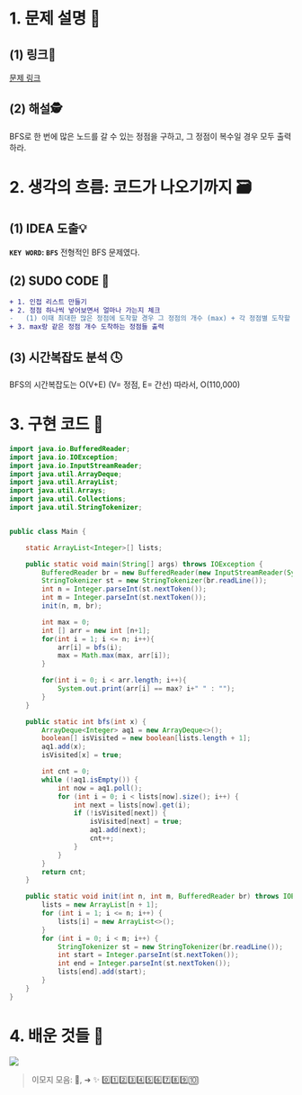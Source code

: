 # 1. 문제 설명 📌

## (1) 링크🔗

[문제 링크](https://www.acmicpc.net/problem/1325)

## (2) 해설🕵

BFS로 한 번에 많은 노드를 갈 수 있는 정점을 구하고, 그 정점이 복수일 경우 모두 출력 하라.



# 2. 생각의 흐름: 코드가 나오기까지 🗃️

## (1) IDEA 도출💡

**`KEY WORD`: `BFS`**
전형적인 BFS 문제였다. 

## (2) SUDO CODE 📜

```diff
+ 1. 인접 리스트 만들기
+ 2. 정점 하나씩 넣어보면서 얼마나 가는지 체크
-	(1) 이때 최대한 많은 정점에 도착할 경우 그 정점의 개수 (max) + 각 정점별 도착할 수 있는 정점의 개수 세야함
+ 3. max랑 같은 정점 개수 도착하는 정점들 출력
```

## (3) 시간복잡도 분석 🕓

BFS의 시간복잡도는 O(V+E) (V= 정점, E= 간선) 따라서, O(110,000)

# 3. 구현 코드 🔎

```java
import java.io.BufferedReader;
import java.io.IOException;
import java.io.InputStreamReader;
import java.util.ArrayDeque;
import java.util.ArrayList;
import java.util.Arrays;
import java.util.Collections;
import java.util.StringTokenizer;


public class Main {

    static ArrayList<Integer>[] lists;

    public static void main(String[] args) throws IOException {
        BufferedReader br = new BufferedReader(new InputStreamReader(System.in));
        StringTokenizer st = new StringTokenizer(br.readLine());
        int n = Integer.parseInt(st.nextToken());
        int m = Integer.parseInt(st.nextToken());
        init(n, m, br);

        int max = 0;
        int [] arr = new int [n+1];
        for(int i = 1; i <= n; i++){
            arr[i] = bfs(i);
            max = Math.max(max, arr[i]);
        }

        for(int i = 0; i < arr.length; i++){
            System.out.print(arr[i] == max? i+" " : "");
        }
    }

    public static int bfs(int x) {
        ArrayDeque<Integer> aq1 = new ArrayDeque<>();
        boolean[] isVisited = new boolean[lists.length + 1];
        aq1.add(x);
        isVisited[x] = true;

        int cnt = 0;
        while (!aq1.isEmpty()) {
            int now = aq1.poll();
            for (int i = 0; i < lists[now].size(); i++) {
                int next = lists[now].get(i);
                if (!isVisited[next]) {
                    isVisited[next] = true;
                    aq1.add(next);
                    cnt++;
                }
            }
        }
        return cnt;
    }

    public static void init(int n, int m, BufferedReader br) throws IOException {
        lists = new ArrayList[n + 1];
        for (int i = 1; i <= n; i++) {
            lists[i] = new ArrayList<>();
        }
        for (int i = 0; i < m; i++) {
            StringTokenizer st = new StringTokenizer(br.readLine());
            int start = Integer.parseInt(st.nextToken());
            int end = Integer.parseInt(st.nextToken());
            lists[end].add(start);
        }
    }
}
```



# 4. 배운 것들 🎯

<img src = 'https://media2.giphy.com/media/v1.Y2lkPTc5MGI3NjExZHBwYWpxcGQ1NmM3Mm5yMDFkMWFyZzY1cHhnanBpdWV2MmduMW13ZSZlcD12MV9pbnRlcm5hbF9naWZfYnlfaWQmY3Q9Zw/eYilisUwipOEM/giphy.gif' />



>  이모지 모음: 🤔, ➜ ✨ 0️⃣1️⃣2️⃣3️⃣4️⃣5️⃣6️⃣7️⃣8️⃣9️⃣🔟

